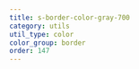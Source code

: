 ```yaml
---
title: s-border-color-gray-700
category: utils
util_type: color
color_group: border
order: 147
---
```

<div class="s-border-color-gray-700"></div>